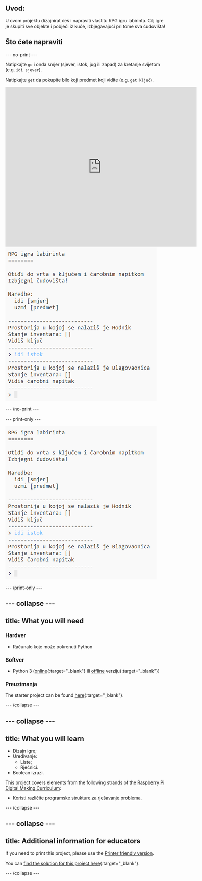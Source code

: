 ## Uvod:

U ovom projektu dizajnirat ćeš i napraviti vlastitu RPG igru labirinta. Cilj igre je skupiti sve objekte i pobjeći iz kuće, izbjegavajući pri tome sva čudovišta!

## Što ćete napraviti

\--- no-print \---

Natipkajte `go` i onda smjer (sjever, istok, jug ili zapad) za kretanje svijetom (e.g. `idi sjever`).

Natipkajte `get` da pokupite bilo koji predmet koji vidite (e.g. `get ključ`).

<div class="trinket">
  <iframe src="https://trinket.io/embed/python/d06adeb527?outputOnly=true&start=result" width="600" height="500" frameborder="0" marginwidth="0" marginheight="0" allowfullscreen>
  </iframe>
  <img src="images/rpg-finished.png">
</div>

\--- /no-print \---

\--- print-only \---

![complete project](images/rpg-finished.png)

\--- /print-only \---

## \--- collapse \---

## title: What you will need

### Hardver

+ Računalo koje može pokrenuti Python

### Softver

+ Python 3 ([online](https://trinket.io/){:target="_blank"} ili [offline](https://www.python.org/downloads/) verziju{:target="_blank"})

### Preuzimanja

The starter project can be found [here](http://rpf.io/p/en/rpg-go){:target="_blank"}.

\--- /collapse \---

## \--- collapse \---

## title: What you will learn

+ Dizajn igre;
+ Uređivanje: 
    + Liste;
    + Rječnici.
+ Boolean izrazi.

This project covers elements from the following strands of the [Raspberry Pi Digital Making Curriculum](http://rpf.io/curriculum):

+ [Koristi različite programske strukture za rješavanje problema.](https://www.raspberrypi.org/curriculum/programming/builder)

\--- /collapse \---

## \--- collapse \---

## title: Additional information for educators

If you need to print this project, please use the [Printer friendly version](https://projects.raspberrypi.org/en/projects/rpg/print).

You can [find the solution for this project here](http://rpf.io/p/en/rpg-get){:target="_blank"}.

\--- /collapse \---